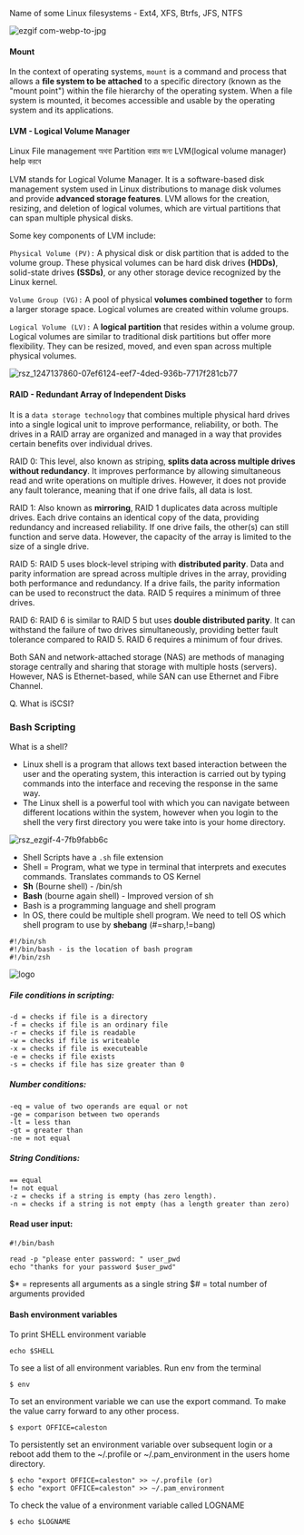 Name of some Linux filesystems - Ext4, XFS, Btrfs, JFS, NTFS

![ezgif com-webp-to-jpg](https://github.com/Mohsem35/DevOps/assets/58659448/5dabcb77-0fbe-4e60-a652-f8685fb42fdb)

#### Mount
In the context of operating systems, `mount` is a command and process that allows a **file system to be attached** to a specific directory (known as the "mount point") 
within the file hierarchy of the operating system. 
When a file system is mounted, it becomes accessible and usable by the operating system and its applications.

#### LVM - Logical Volume Manager

Linux File management অথবা Partition করার জন্য LVM(logical volume manager) help করবে

LVM stands for Logical Volume Manager. It is a software-based disk management system used in Linux distributions to manage disk volumes and 
provide **advanced storage features**. LVM allows for the creation, resizing, and deletion of logical volumes, which are virtual partitions that can span multiple 
physical disks.

Some key components of LVM include:

`Physical Volume (PV):` A physical disk or disk partition that is added to the volume group. 
These physical volumes can be hard disk drives **(HDDs)**, solid-state drives **(SSDs)**, or any other storage device recognized by the Linux kernel.

`Volume Group (VG):` A pool of physical **volumes combined together** to form a larger storage space. Logical volumes are created within volume groups.

`Logical Volume (LV):` A **logical partition** that resides within a volume group. Logical volumes are similar to traditional disk partitions but 
offer more flexibility. They can be resized, moved, and even span across multiple physical volumes.

![rsz_1247137860-07ef6124-eef7-4ded-936b-7717f281cb77](https://github.com/Mohsem35/DevOps/assets/58659448/ccacd9c4-bdaf-4d0e-a032-a7cf5a4a6e70)



#### RAID - Redundant Array of Independent Disks

It is a `data storage technology` that combines multiple physical hard drives into a single logical unit to improve performance, reliability, or both. The drives in a RAID array are organized and managed in a way that provides certain benefits over individual drives.

RAID 0: This level, also known as striping, **splits data across multiple drives without redundancy**. It improves performance by allowing simultaneous read and write operations on multiple drives. However, it does not provide any fault tolerance, meaning that if one drive fails, all data is lost.

RAID 1: Also known as **mirroring**, RAID 1 duplicates data across multiple drives. Each drive contains an identical copy of the data, providing redundancy and increased reliability. If one drive fails, the other(s) can still function and serve data. However, the capacity of the array is limited to the size of a single drive.

RAID 5: RAID 5 uses block-level striping with **distributed parity**. Data and parity information are spread across multiple drives in the array, providing both performance and redundancy. If a drive fails, the parity information can be used to reconstruct the data. RAID 5 requires a minimum of three drives.

RAID 6: RAID 6 is similar to RAID 5 but uses **double distributed parity**. It can withstand the failure of two drives simultaneously, providing better fault tolerance compared to RAID 5. RAID 6 requires a minimum of four drives.


Both SAN and network-attached storage (NAS) are methods of managing storage centrally and sharing that storage with multiple hosts (servers). However, NAS is Ethernet-based, while SAN can use Ethernet and Fibre Channel.

Q. What is iSCSI?

### Bash Scripting

What is a shell?

- Linux shell is a program that allows text based interaction between the user and the operating system, this interaction is carried out by typing commands into the interface and receving the response in the same way.
- The Linux shell is a powerful tool with which you can navigate between different locations within the system, however when you login to the shell the very first directory you were take into is your home directory.

![rsz_ezgif-4-7fb9fabb6c](https://github.com/Mohsem35/DevOps/assets/58659448/7d20cc3b-ec80-42db-8f5b-31ece79f6d32)



- Shell Scripts have a `.sh` file extension
- Shell = Program, what we type in terminal that interprets and executes commands. Translates commands to OS Kernel
- **Sh** (Bourne shell) - /bin/sh
- **Bash** (bourne again shell) - Improved version of sh
- Bash is a programming language and shell program
- In OS, there could be multiple shell program. We need to tell OS which shell program to use by **shebang** (#=sharp,!=bang)
```
#!/bin/sh
#!/bin/bash - is the location of bash program
#!/bin/zsh
```

![logo](https://github.com/Mohsem35/DevOps/assets/58659448/d04fe698-3753-4e0e-9660-00b3a4f6f2a5)


##### File conditions in scripting:
```
-d = checks if file is a directory
-f = checks if file is an ordinary file
-r = checks if file is readable
-w = checks if file is writeable
-x = checks if file is executeable
-e = checks if file exists
-s = checks if file has size greater than 0

```

##### Number conditions:
```
-eq = value of two operands are equal or not
-ge = comparison between two operands
-lt = less than
-gt = greater than
-ne = not equal
```
##### String Conditions:
```
== equal
!= not equal
-z = checks if a string is empty (has zero length).
-n = checks if a string is not empty (has a length greater than zero)
```


#### Read user input:

```
#!/bin/bash

read -p "please enter password: " user_pwd
echo "thanks for your password $user_pwd"
```

$* = represents all arguments as a single string
$# = total number of arguments provided

#### Bash environment variables

To print SHELL environment variable
```
echo $SHELL
```

To see a list of all environment variables. Run env from the terminal
```
$ env
```

To set an environment variable we can use the export command. To make the value carry forward to any other process.
```
$ export OFFICE=caleston
```
To persistently set an environment variable over subsequent login or a reboot add them to the ~/.profile or ~/.pam_environment in the users home directory.
```
$ echo "export OFFICE=caleston" >> ~/.profile (or)
$ echo "export OFFICE=caleston" >> ~/.pam_environment
```
To check the value of a environment variable called LOGNAME
```
$ echo $LOGNAME
```



